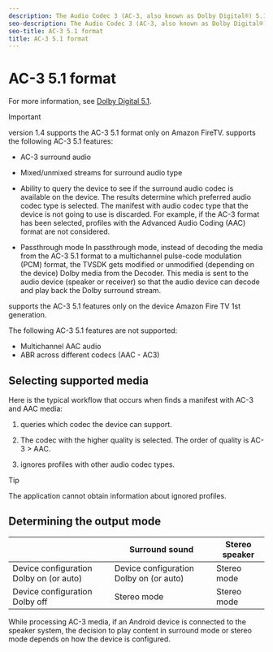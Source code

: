 ```yaml
---
description: The Audio Codec 3 (AC-3, also known as Dolby Digital®) 5.1 format, allows content providers to compress the size of multichannel audio files without impairing the sound quality. AC-3 is a 5.1 format, which means that it provides five full-bandwidth channels for a richer user experience.
seo-description: The Audio Codec 3 (AC-3, also known as Dolby Digital®) 5.1 format, allows content providers to compress the size of multichannel audio files without impairing the sound quality. AC-3 is a 5.1 format, which means that it provides five full-bandwidth channels for a richer user experience.
seo-title: AC-3 5.1 format
title: AC-3 5.1 format
---
```


# AC-3 5.1 format

For more information, see [Dolby Digital 5.1](http://www.dolby.com/us/en/technologies/dolby-digital.html).

>[!IMPORTANT]
>
>version 1.4 supports the AC-3 5.1 format only on Amazon FireTV.
supports the following AC-3 5.1 features:
* AC-3 surround audio
* Mixed/unmixed streams for surround audio type
* Ability to query the device to see if the surround audio codec is available on the device.
  The results determine which preferred audio codec type is selected. The manifest with audio codec type that the device is not going to use is discarded. For example, if the AC-3 format has been selected, profiles with the Advanced Audio Coding (AAC) format are not considered.
  
  
* Passthrough mode
  In passthrough mode, instead of decoding the media from the AC-3 5.1 format to a multichannel pulse-code modulation (PCM) format, the TVSDK gets modified or unmodified (depending on the device) Dolby media from the Decoder. This media is sent to the audio device (speaker or receiver) so that the audio device can decode and play back the Dolby surround stream.
  
  

supports the AC-3 5.1 features only on the device Amazon Fire TV 1st generation.

The following AC-3 5.1 features are not supported:
* Multichannel AAC audio
* ABR across different codecs (AAC - AC3)

## Selecting supported media

Here is the typical workflow that occurs when  finds a manifest with AC-3 and AAC media:
1. queries which codec the device can support.
1. The codec with the higher quality is selected.
   The order of quality is AC-3 &gt; AAC.
   
   
1. ignores profiles with other audio codec types.
>[!TIP]
>
>The application cannot obtain information about ignored profiles.

## Determining the output mode

<table> 
 <tgroup cols="3"> 
  <colspec colnum="1" colname="col1" colwidth="*" /> 
  <colspec colnum="2" colname="col2" colwidth="*" /> 
  <colspec colnum="3" colname="col3" colwidth="*" /> 
  <thead> 
   <tr> 
    <th colname="col1" class="entry"> </th> 
    <th colname="col2" class="entry">Surround sound </th> 
    <th colname="col3" class="entry">Stereo speaker </th> 
   </tr> 
  </thead> 
  <tbody> 
   <tr> 
    <td colname="col1">Device configuration Dolby on (or auto) </td> 
    <td colname="col2">Device configuration Dolby on (or auto) </td> 
    <td colname="col3">Stereo mode </td> 
   </tr> 
   <tr> 
    <td colname="col1">Device configuration Dolby off </td> 
    <td colname="col2">Stereo mode </td> 
    <td colname="col3">Stereo mode </td> 
   </tr> 
  </tbody> 
 </tgroup> 
</table>

While processing AC-3 media, if an Android device is connected to the speaker system, the decision to play content in surround mode or stereo mode depends on how the device is configured.

